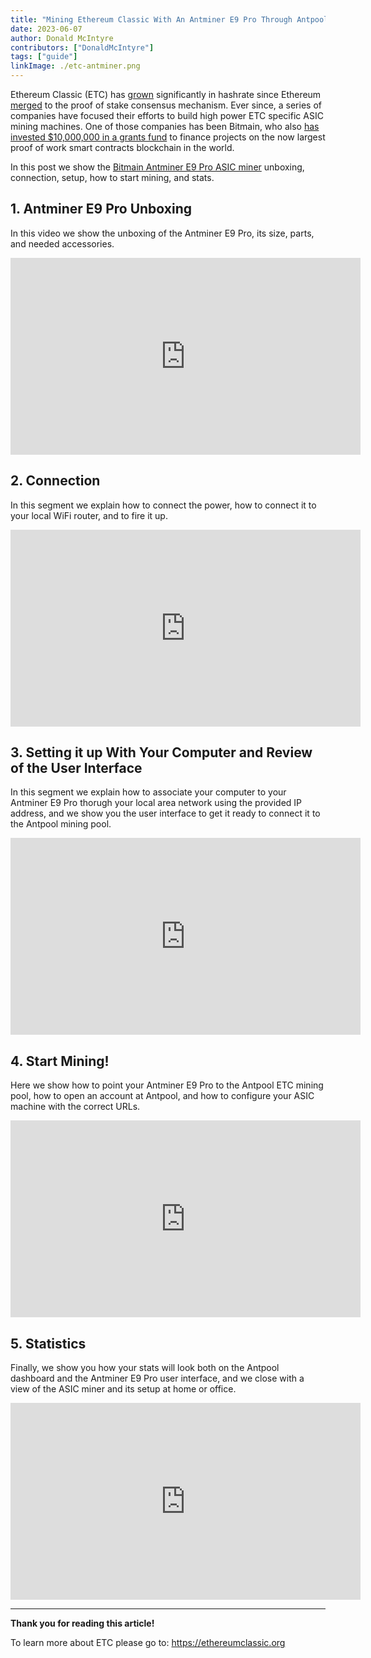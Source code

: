 ```yaml
---
title: "Mining Ethereum Classic With An Antminer E9 Pro Through Antpool"
date: 2023-06-07
author: Donald McIntyre
contributors: ["DonaldMcIntyre"]
tags: ["guide"]
linkImage: ./etc-antminer.png
---
```


Ethereum Classic (ETC) has [grown](https://2miners.com/etc-network-hashrate) significantly in hashrate since Ethereum [merged](https://ethereum.org/en/roadmap/merge/) to the proof of stake consensus mechanism. Ever since, a series of companies have focused their efforts to build high power ETC specific ASIC mining machines. One of those companies has been Bitmain, who also [has invested $10,000,000 in a grants fund](https://www.coindesk.com/business/2022/07/26/antpool-supports-ethereum-classic-ecosystem-with-10m-investment/) to finance projects on the now largest proof of work smart contracts blockchain in the world.

In this post we show the [Bitmain Antminer E9 Pro ASIC miner](https://shop.bitmain.com/product/detail?pid=00020230318213033303FiTP3CK3062C) unboxing, connection, setup, how to start mining, and stats.

## 1. Antminer E9 Pro Unboxing

In this video we show the unboxing of the Antminer E9 Pro, its size, parts, and needed accessories.

<iframe width="560" height="315" src="https://www.youtube.com/embed/0L6TFinwcU4" title="YouTube video player" frameborder="0" allow="accelerometer; autoplay; clipboard-write; encrypted-media; gyroscope; picture-in-picture; web-share" allowfullscreen></iframe>

## 2. Connection

In this segment we explain how to connect the power, how to connect it to your local WiFi router, and to fire it up.

<iframe width="560" height="315" src="https://www.youtube.com/embed/KELoRs18UoA" title="YouTube video player" frameborder="0" allow="accelerometer; autoplay; clipboard-write; encrypted-media; gyroscope; picture-in-picture; web-share" allowfullscreen></iframe>

## 3. Setting it up With Your Computer and Review of the User Interface

In this segment we explain how to associate your computer to your Antminer E9 Pro thorugh your local area network using the provided IP address, and we show you the user interface to get it ready to connect it to the Antpool mining pool.

<iframe width="560" height="315" src="https://www.youtube.com/embed/F4tLRi9-NRU" title="YouTube video player" frameborder="0" allow="accelerometer; autoplay; clipboard-write; encrypted-media; gyroscope; picture-in-picture; web-share" allowfullscreen></iframe>

## 4. Start Mining!

Here we show how to point your Antminer E9 Pro to the Antpool ETC mining pool, how to open an account at Antpool, and how to configure your ASIC machine with the correct URLs.

<iframe width="560" height="315" src="https://www.youtube.com/embed/f66Kk-JW-us" title="YouTube video player" frameborder="0" allow="accelerometer; autoplay; clipboard-write; encrypted-media; gyroscope; picture-in-picture; web-share" allowfullscreen></iframe>

## 5. Statistics

Finally, we show you how your stats will look both on the Antpool dashboard and the Antminer E9 Pro user interface, and we close with a view of the ASIC miner and its setup at home or office.

<iframe width="560" height="315" src="https://www.youtube.com/embed/RdRfLjZ3VVc" title="YouTube video player" frameborder="0" allow="accelerometer; autoplay; clipboard-write; encrypted-media; gyroscope; picture-in-picture; web-share" allowfullscreen></iframe>

---

**Thank you for reading this article!**

To learn more about ETC please go to: https://ethereumclassic.org
